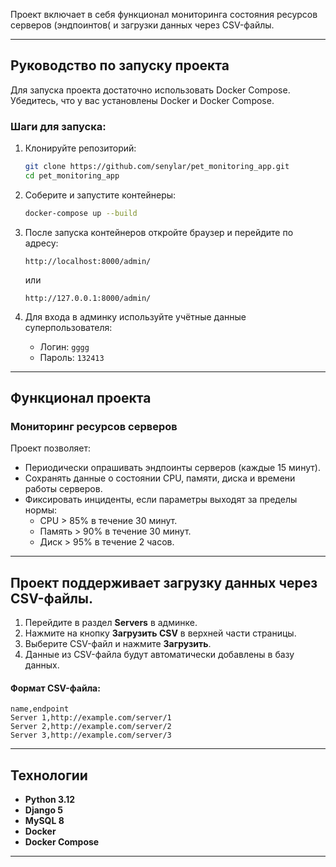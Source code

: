 
Проект включает в себя функционал мониторинга состояния ресурсов серверов (эндпоинтов( и загрузки данных через CSV-файлы.

---

## Руководство по запуску проекта

Для запуска проекта достаточно использовать Docker Compose. Убедитесь, что у вас установлены Docker и Docker Compose.

### Шаги для запуска:
1. Клонируйте репозиторий:
   ```bash
   git clone https://github.com/senylar/pet_monitoring_app.git
   cd pet_monitoring_app
   ```

2. Соберите и запустите контейнеры:
   ```bash
   docker-compose up --build
   ```

3. После запуска контейнеров откройте браузер и перейдите по адресу:
   ```
   http://localhost:8000/admin/ 
   ```
   или
    ```
   http://127.0.0.1:8000/admin/ 
   ```
   

5. Для входа в админку используйте учётные данные суперпользователя:
   - Логин: `gggg`
   - Пароль: `132413` 

---

## Функционал проекта

### Мониторинг ресурсов серверов
Проект позволяет:
- Периодически опрашивать эндпоинты серверов (каждые 15 минут).
- Сохранять данные о состоянии CPU, памяти, диска и времени работы серверов.
- Фиксировать инциденты, если параметры выходят за пределы нормы:
  - CPU > 85% в течение 30 минут.
  - Память > 90% в течение 30 минут.
  - Диск > 95% в течение 2 часов.

---

## Проект поддерживает загрузку данных через CSV-файлы.
1. Перейдите в раздел **Servers** в админке.
2. Нажмите на кнопку **Загрузить CSV** в верхней части страницы.
3. Выберите CSV-файл и нажмите **Загрузить**.
4. Данные из CSV-файла будут автоматически добавлены в базу данных.

#### Формат CSV-файла:
```csv
name,endpoint
Server 1,http://example.com/server/1
Server 2,http://example.com/server/2
Server 3,http://example.com/server/3
```

---

## Технологии
- **Python 3.12**
- **Django 5**
- **MySQL 8**
- **Docker**
- **Docker Compose**

---
